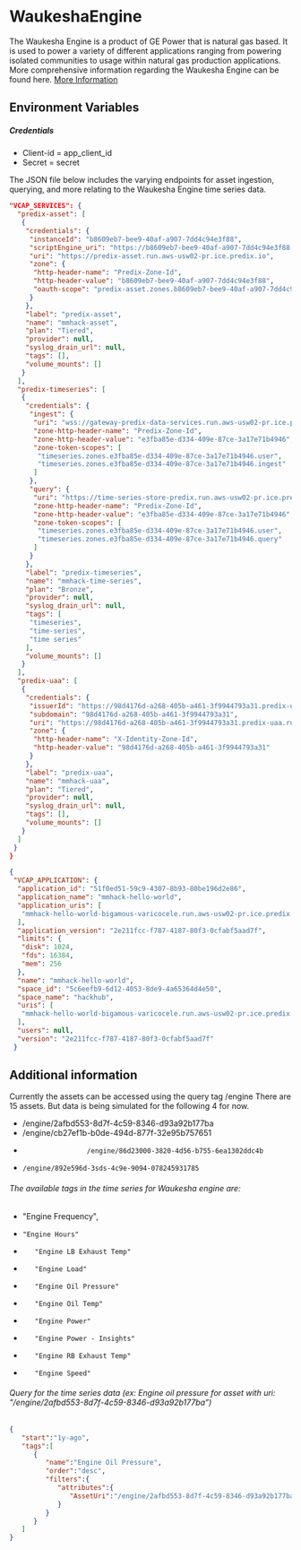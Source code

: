 # WaukeshaEngine

The Waukesha Engine is a product of GE Power that is natural gas based. It is used to power a variety of different applications ranging from powering isolated communities to usage within natural gas production applications.
More comprehensive information regarding the Waukesha Engine can be found here. [More Information](https://powergen.gepower.com/content/dam/gepower-pgdp/global/en_US/documents/product/Reciprocating%20Engines/waukesha-powering-the-world-brochure.pdf)



## Environment Variables

##### Credentials
* Client-id = app_client_id
* Secret = secret

The JSON file below includes the varying endpoints for asset ingestion, querying, and more relating to the Waukesha Engine time series data.



```json
"VCAP_SERVICES": {
  "predix-asset": [
   {
    "credentials": {
     "instanceId": "b8609eb7-bee9-40af-a907-7dd4c94e3f88",
     "scriptEngine_uri": "https://b8609eb7-bee9-40af-a907-7dd4c94e3f88.predix-script-engine.run.aws-usw02-pr.ice.predix.io",
     "uri": "https://predix-asset.run.aws-usw02-pr.ice.predix.io",
     "zone": {
      "http-header-name": "Predix-Zone-Id",
      "http-header-value": "b8609eb7-bee9-40af-a907-7dd4c94e3f88",
      "oauth-scope": "predix-asset.zones.b8609eb7-bee9-40af-a907-7dd4c94e3f88.user"
     }
    },
    "label": "predix-asset",
    "name": "mmhack-asset",
    "plan": "Tiered",
    "provider": null,
    "syslog_drain_url": null,
    "tags": [],
    "volume_mounts": []
   }
  ],
  "predix-timeseries": [
   {
    "credentials": {
     "ingest": {
      "uri": "wss://gateway-predix-data-services.run.aws-usw02-pr.ice.predix.io/v1/stream/messages",
      "zone-http-header-name": "Predix-Zone-Id",
      "zone-http-header-value": "e3fba85e-d334-409e-87ce-3a17e71b4946",
      "zone-token-scopes": [
       "timeseries.zones.e3fba85e-d334-409e-87ce-3a17e71b4946.user",
       "timeseries.zones.e3fba85e-d334-409e-87ce-3a17e71b4946.ingest"
      ]
     },
     "query": {
      "uri": "https://time-series-store-predix.run.aws-usw02-pr.ice.predix.io/v1/datapoints",
      "zone-http-header-name": "Predix-Zone-Id",
      "zone-http-header-value": "e3fba85e-d334-409e-87ce-3a17e71b4946",
      "zone-token-scopes": [
       "timeseries.zones.e3fba85e-d334-409e-87ce-3a17e71b4946.user",
       "timeseries.zones.e3fba85e-d334-409e-87ce-3a17e71b4946.query"
      ]
     }
    },
    "label": "predix-timeseries",
    "name": "mmhack-time-series",
    "plan": "Bronze",
    "provider": null,
    "syslog_drain_url": null,
    "tags": [
     "timeseries",
     "time-series",
     "time series"
    ],
    "volume_mounts": []
   }
  ],
  "predix-uaa": [
   {
    "credentials": {
     "issuerId": "https://98d4176d-a268-405b-a461-3f9944793a31.predix-uaa.run.aws-usw02-pr.ice.predix.io/oauth/token",
     "subdomain": "98d4176d-a268-405b-a461-3f9944793a31",
     "uri": "https://98d4176d-a268-405b-a461-3f9944793a31.predix-uaa.run.aws-usw02-pr.ice.predix.io",
     "zone": {
      "http-header-name": "X-Identity-Zone-Id",
      "http-header-value": "98d4176d-a268-405b-a461-3f9944793a31"
     }
    },
    "label": "predix-uaa",
    "name": "mmhack-uaa",
    "plan": "Tiered",
    "provider": null,
    "syslog_drain_url": null,
    "tags": [],
    "volume_mounts": []
   }
  ]
 }
}

{
 "VCAP_APPLICATION": {
  "application_id": "51f0ed51-59c9-4307-8b93-80be196d2e86",
  "application_name": "mmhack-hello-world",
  "application_uris": [
   "mmhack-hello-world-bigamous-varicocele.run.aws-usw02-pr.ice.predix.io"
  ],
  "application_version": "2e211fcc-f787-4187-80f3-0cfabf5aad7f",
  "limits": {
   "disk": 1024,
   "fds": 16384,
   "mem": 256
  },
  "name": "mmhack-hello-world",
  "space_id": "5c6eefb9-6d12-4053-8de9-4a65364d4e50",
  "space_name": "hackhub",
  "uris": [
   "mmhack-hello-world-bigamous-varicocele.run.aws-usw02-pr.ice.predix.io"
  ],
  "users": null,
  "version": "2e211fcc-f787-4187-80f3-0cfabf5aad7f"
 }
```

## Additional information
Currently the assets can be accessed using the query tag /engine
There are 15 assets. But data is being simulated for the following 4 for now.

*    /engine/2afbd553-8d7f-4c59-8346-d93a92b177ba
*    /engine/cb27ef1b-b0de-494d-877f-32e95b757651
*                     /engine/86d23000-3820-4d56-b755-6ea1302ddc4b
*     /engine/892e596d-3sds-4c9e-9094-078245931785

###### The available tags in the time series for Waukesha engine are:
*    "Engine Frequency",
*     "Engine Hours"
*        "Engine LB Exhaust Temp"
*        "Engine Load"
*        "Engine Oil Pressure"
*        "Engine Oil Temp"
*        "Engine Power"
*        "Engine Power - Insights"
*        "Engine RB Exhaust Temp"
*        "Engine Speed"
###### Query for the time series data  (ex: Engine oil pressure for asset with uri: "/engine/2afbd553-8d7f-4c59-8346-d93a92b177ba”)
```json
{  
   "start":"1y-ago",
   "tags":[  
      {  
         "name":"Engine Oil Pressure",
         "order":"desc",
         "filters":{  
            "attributes":{  
               "AssetUri":"/engine/2afbd553-8d7f-4c59-8346-d93a92b177ba"
            }
         }
      }
   ]
}
```

